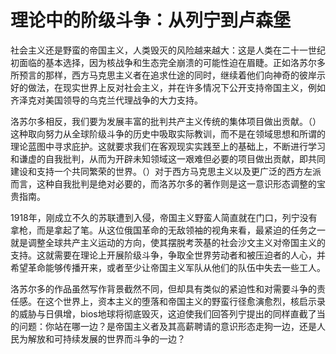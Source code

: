 # 理论中的阶级斗争：从列宁到卢森堡

社会主义还是野蛮的帝国主义，人类毁灭的风险越来越大：这是人类在二十一世纪初面临的基本选择，因为核战争和生态完全崩溃的可能性迫在眉睫。正如洛苏尔多所预言的那样，西方马克思主义者在追求仕途的同时，继续着他们向神奇的彼岸示好的做法，在现实世界上反对社会主义，并在许多情况下公开支持帝国主义，例如齐泽克对美国领导的乌克兰代理战争的大力支持。

洛苏尔多相反，我们要为发展丰富的批判共产主义传统的集体项目做出贡献。（）这种取向努力从全球阶级斗争的历史中吸取实际教训，而不是在领域思想和所谓的理论蓝图中寻求庇护。这就要求我们在客观现实实践至上的基础上，不断进行学习和谦虚的自我批判，从而为开辟未知领域这一艰难但必要的项目做出贡献，即共同建设和支持一个共同繁荣的世界。（）对于西方马克思主义以及更广泛的西方左派而言，这种自我批判是绝对必要的，而洛苏尔多的著作则是这一意识形态调整的宝贵指南。

1918年，刚成立不久的苏联遭到入侵，帝国主义野蛮人简直就在门口，列宁没有拿枪，而是拿起了笔。从这位俄国革命的无敌领袖的视角来看，最紧迫的任务之一就是调整全球共产主义运动的方向，使其摆脱考茨基的社会沙文主义对帝国主义的支持。这就需要在理论上开展阶级斗争，争取全世界劳动者和被压迫者的人心，并希望革命能够传播开来，或者至少让帝国主义军队从他们的队伍中失去一些工人。

洛苏尔多的作品虽然写作背景截然不同，但却具有类似的紧迫性和对需要斗争的责任感。在这个世界上，资本主义的堕落和帝国主义的野蛮行径愈演愈烈，核启示录的威胁与日俱增，bios地球将彻底毁灭，这迫使我们回答列宁提出的同样直截了当的问题：你站在哪一边？是帝国主义者及其高薪聘请的意识形态走狗一边，还是人民为解放和可持续发展的世界而斗争的一边？

